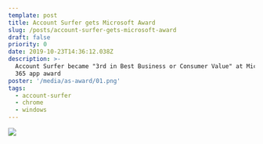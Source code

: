 ```yaml
---
template: post
title: Account Surfer gets Microsoft Award
slug: /posts/account-surfer-gets-microsoft-award
draft: false
priority: 0
date: 2019-10-23T14:36:12.038Z
description: >-
  Account Surfer became "3rd in Best Business or Consumer Value" at Microsoft
  365 app award
poster: '/media/as-award/01.png'
tags:
  - account-surfer
  - chrome
  - windows
---
```


![](/media/as-award/01.png)
